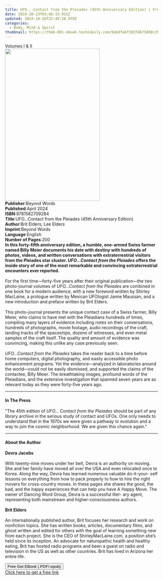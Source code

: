 ```yaml
---
title: UFO...Contact from the Pleiades (45th Anniversary Edition) | Free Book
date: 2024-10-23T03:46:33.915Z
updated: 2024-10-26T22:49:28.979Z
categories:
  - Body, Mind & Spirit
thumbnail: https://thmb-001-ebook.techidaily.com/9abdfa6f383f4b75888c35e3178484256c304eeac5e4c61dd8e9e13b4921a5f9.jpg
---
```

<main id="book-container">
  <div class="flex flex-col">
    <div class="book-brief flex-1 py-6 px-4 sm:p-6 md:py-10 md:px-8">
      <!-- brief-->
      <div class="book-brief-main">Volumes I & II</div>
    </div>
    <div
      class="book-meta-info flex-1 grid gap-4 col-start-1 col-end-3 row-start-1 sm:mb-6 sm:grid-cols-4 lg:gap-6 lg:col-start-2 lg:row-end-6 lg:row-span-6 lg:mb-0"
    >
      <div
        class="book-meta-info-left place-content-center mt-4 p-4 text-sm leading-6 col-start-2 col-span-2 dark:text-slate-400"
      >
        <img
          class="w-full h-500 object-cover rounded-lg sm:h-255 sm:col-span-2 lg:col-span-full"
          src="https://img-001-ebook.techidaily.com/57b3913c2a0f651e0b474d6a89e0abfddc75f205614ce64ae771568d7cbd3f6c.jpg"
          alt=""
          width="312"
          height="500"
        />
      </div>
      <div
        class="book-meta-info-right mt-2 col-start-1 row-start-2 col-span-3 self-center"
      >
        <!-- meta data  -->
        <div class="flex flex-col px-4 md:px-8">
          <div class="flex-1">
            <strong>Publisher</strong>:<span class="px-2">Beyond Words</span>
          </div>
          <div class="flex-1">
            <strong>Published</strong>:<span class="px-2">April 2024</span>
          </div>
          <div class="flex-1">
            <strong>ISBN</strong>:<span class="px-2">9781582709284</span>
          </div>
          <div class="flex-1">
            <strong>Title</strong>:<span class="px-2"
              >UFO...Contact from the Pleiades (45th Anniversary Edition)</span
            >
          </div>
          <div class="flex-1">
            <strong>Author</strong>:<span class="px-2"
              >Brit Elders; Lee Elders</span
            >
          </div>
          <div class="flex-1">
            <strong>Imprint</strong>:<span class="px-2">Beyond Words</span>
          </div>
          <div class="flex-1">
            <strong>Language</strong>:<span class="px-2">English</span>
          </div>
          <div class="flex-1">
            <strong>Number of Pages</strong>:<span class="px-2">200</span>
          </div>
        </div>
      </div>
    </div>
    <div class="book-description flex-1 py-6 px-4 sm:p-6 md:py-10 md:px-8">
      <div class="book-description-main">
        <div accordion-content="" id="description">
          <b
            >In this forty-fifth anniversary edition, a humble, one-armed Swiss
            farmer named Billy Meier documents his date with destiny with
            hundreds of photos, videos, and written conversations with
            extraterrestrial visitors from the Pleiades star cluster.
            <i>UFO…Contact from the Pleiades </i>offers the inside story of one
            of the most remarkable and convincing extraterrestrial encounters
            ever reported.</b
          ><br /><br />For the first time—forty-five years after their original
          publication—the two photo-journal volumes of
          <i>UFO…Contact from the Pleiades</i> are combined in one book for a
          modern audience, with a new foreword written by Shirley MacLaine, a
          prologue written by Mexican UFOlogist Jamie Maussan, and a new
          introduction and preface written by Brit Elders.<br />
          <br />
          This photo-journal presents the unique contact case of a Swiss farmer,
          Billy Meier, who claims to have met with the Pleiadians hundreds of
          times, compiling many layers of evidence including notes on their
          conversations, hundreds of photographs, movie footage, audio
          recordings of the craft, landing tracks of the spaceships, dozens of
          witnesses, and even metal samples of the craft itself. The quality and
          amount of evidence was convincing, making this unlike any case
          previously seen.<br />
          <br />
          <i>UFO…Contact from the Pleiades</i> takes the reader back to a time
          before home computers, digital photography, and easily accessible
          photo enhancement programs. Yet the evidence—analyzed in laboratories
          around the world—could not be easily dismissed, and supported the
          claims of the contactee, Billy Meier. The breathtaking images,
          profound words of the Pleiadians, and the extensive investigation that
          spanned seven years are as relevant today as they were forty-five
          years ago.
        </div>
        <div class="accordion-fader"></div>
      </div>
    </div>
    <div class="book-excerpts flex-1 py-6 px-4 sm:p-6 md:py-10 md:px-8">
      <!-- excerpts-->
      <div class="book-excerpts-main">
        <hr />
        <h4 class="placeholder placeholder-heading">
          <span>In The Press</span>
        </h4>
        <p>
          "The 45th&nbsp;edition of
          <i>UFO... Contact from the Pleiades</i> should be part of any library
          archive in the serious study of contact and UFOs. One only needs to
          understand that in the 1970s we were given a pathway to evolution and
          a way to join the cosmic neighborhood. We are given this chance
          again."
        </p>
      </div>
    </div>
    <div class="book-about-author flex-1 py-6 px-4 sm:p-6 md:py-10 md:px-8">
      <!-- about author-->
      <div class="book-main-author-main">
        <hr />
        <h4 class="placeholder placeholder-heading">
          <span>About the Author</span>
        </h4>
        <p>
          <b>Devra Jacobs</b><br />
          <br />With twenty-nine moves under her belt, Devra is an authority on
          moving. She and her family have moved all over the USA and even
          relocated once to Korea. Along the way, Devra has learned numerous
          valuable do-it-your- self lessons on everything from how to pack
          properly to how to hire the right movers for cross-country moves. In
          these pages she shares the good, the bad, and the happy experiences
          that can help you have A Happy Move. The owner of Dancing Word Group,
          Devra is a successful liter- ary agent, representing both mainstream
          and higher-consciousness authors.<br />
          <br /><b>Brit Elders</b><br />
          <br />An internationally published author, Brit focuses her research
          and work on nonfiction topics. She has written books, articles,
          documentary films, and ghost written and edited for others with the
          goal of learning something new from each project. She is the CEO of
          ShirleyMacLaine.com, a position she’s held since its inception. An
          advocate for naturopathic health and healthy eating, Brit has hosted
          radio programs and been a guest on radio and television in the US as
          well as other countries. Brit has lived in Arizona her entire life.
        </p>
      </div>
    </div>
    <div class="book-free-get flex-1 py-6 px-4 sm:p-6 md:py-10 md:px-8">
      <button
        id="btn-free-get"
        class="bg-blue-500 hover:bg-blue-700 text-white font-bold py-2 px-4 rounded"
      >
        Free Get EBook (.PDF/.epub)
      </button>
      <div id="countdown-display" class="px-2 text-lg mt-2"></div>
      <a
        id="free-link"
        class="hidden bg-blue-500 hover:bg-blue-700 text-white font-bold py-2 px-4 rounded"
        href="https://www.ebooks.com/en-us/book/210867454/ufo-contact-from-the-pleiades-45th-anniversary-edition/brit-elders/"
        target="_blank"
        >Click here to get a free link</a
      >
    </div>
    <script>
      let countdownTime = 0;
      let countdownInterval = null;
      document
        .getElementById('btn-free-get')
        .addEventListener('click', startCountdown);
      function startCountdown() {
        countdownTime = new Date().getTime() + 60000 * 3;
        countdownInterval = setInterval(updateCountdown, 1000);
        document.getElementById('btn-free-get').disabled = true;
        document
          .getElementById('btn-free-get')
          .classList.add('bg-gray-500', 'cursor-not-allowed');
      }
      function updateCountdown() {
        let currentTime = new Date().getTime();
        let timeLeft = countdownTime - currentTime;
        let secondsLeft = Math.floor(timeLeft / 1000);
        document.getElementById('countdown-display').innerHTML =
          `Remaining time: ${secondsLeft} seconds.`;
        if (secondsLeft <= 0) {
          clearInterval(countdownInterval);
          document.getElementById('btn-free-get').classList.add('hidden');
          document.getElementById('free-link').classList.remove('hidden');
          document.getElementById('countdown-display').innerHTML = '';
        }
      }
    </script>
  </div>
</main>

<ins class="adsbygoogle"
      style="display:block"
      data-ad-client="ca-pub-7571918770474297"
      data-ad-slot="8358498916"
      data-ad-format="auto"
      data-full-width-responsive="true"></ins>
    